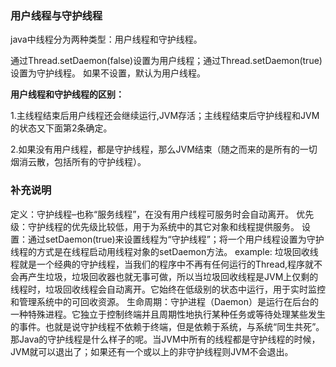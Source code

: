 ### 用户线程与守护线程

java中线程分为两种类型：用户线程和守护线程。

通过Thread.setDaemon(false)设置为用户线程；通过Thread.setDaemon(true)设置为守护线程。
如果不设置，默认为用户线程。

**用户线程和守护线程的区别：**

1.主线程结束后用户线程还会继续运行,JVM存活；主线程结束后守护线程和JVM的状态又下面第2条确定。

2.如果没有用户线程，都是守护线程，那么JVM结束（随之而来的是所有的一切烟消云散，包括所有的守护线程）。

### 补充说明

定义：守护线程–也称“服务线程”，在没有用户线程可服务时会自动离开。
优先级：守护线程的优先级比较低，用于为系统中的其它对象和线程提供服务。
设置：通过setDaemon(true)来设置线程为“守护线程”；将一个用户线程设置为守护线程的方式是在线程启动用线程对象的setDaemon方法。
example: 垃圾回收线程就是一个经典的守护线程，当我们的程序中不再有任何运行的Thread,程序就不会再产生垃圾，垃圾回收器也就无事可做，所以当垃圾回收线程是JVM上仅剩的线程时，垃圾回收线程会自动离开。它始终在低级别的状态中运行，用于实时监控和管理系统中的可回收资源。
生命周期：守护进程（Daemon）是运行在后台的一种特殊进程。它独立于控制终端并且周期性地执行某种任务或等待处理某些发生的事件。也就是说守护线程不依赖于终端，但是依赖于系统，与系统“同生共死”。那Java的守护线程是什么样子的呢。当JVM中所有的线程都是守护线程的时候，JVM就可以退出了；如果还有一个或以上的非守护线程则JVM不会退出。